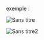 exemple :

![Sans titre](https://github.com/fk-crafter/html-css-js-button/assets/127132293/d02b1f98-3e0f-49a5-af79-9d2cfcdd357c)

![Sans titre2](https://github.com/fk-crafter/html-css-js-button/assets/127132293/eeab33eb-94cf-4bfc-a690-449cc270b116)
